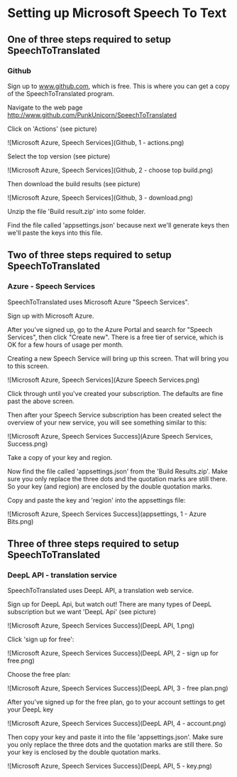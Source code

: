 # Setting up Microsoft Speech To Text

## One of three steps required to setup SpeechToTranslated

### Github

Sign up to www.github.com, which is free. This is where you can get a copy of the SpeechToTranslated program.

Navigate to the web page http://www.github.com/PunkUnicorn/SpeechToTranslated

Click on 'Actions' (see picture)

![Microsoft Azure, Speech Services](Github, 1 - actions.png)

Select the top version (see picture)

![Microsoft Azure, Speech Services](Github, 2 - choose top build.png)

Then download the build results (see picture)

![Microsoft Azure, Speech Services](Github, 3 - download.png)

Unzip the file 'Build result.zip' into some folder.

Find the file called 'appsettings.json' because next we'll generate keys then we'll paste the keys into this file.


## Two of three steps required to setup SpeechToTranslated

### Azure - Speech Services

SpeechToTranslated uses Microsoft Azure "Speech Services".

Sign up with Microsoft Azure.

After you've signed up, go to the Azure Portal and search for "Speech Services", then click "Create new". There is a free tier of service, which is OK for a few hours of usage per month.

Creating a new Speech Service will bring up this screen. That will bring you to this screen. 

![Microsoft Azure, Speech Services](Azure Speech Services.png)

Click through until you've created your subscription. The defaults are fine past the above screen.

Then after your Speech Service subscription has been created select the overview of your new service, you will see something similar to this:

![Microsoft Azure, Speech Services Success](Azure Speech Services, Success.png)

Take a copy of your key and region.

Now find the file called 'appsettings.json' from the 'Build Results.zip'. Make sure you only replace the three dots and the quotation marks are still there. So your key (and region) are enclosed by the double quotation marks.

Copy and paste the key and 'region' into the appsettings file:

![Microsoft Azure, Speech Services Success](appsettings, 1 - Azure Bits.png)


## Three of three steps required to setup SpeechToTranslated

### DeepL API - translation service

SpeechToTranslated uses DeepL API, a translation web service.

Sign up for DeepL Api, but watch out! There are many types of DeepL subscription but we want 'DeepL Api' (see picture)

![Microsoft Azure, Speech Services Success](DeepL API, 1.png)

Click 'sign up for free':

![Microsoft Azure, Speech Services Success](DeepL API, 2 - sign up for free.png)

Choose the free plan:

![Microsoft Azure, Speech Services Success](DeepL API, 3 - free plan.png)

After you've signed up for the free plan, go to your account settings to get your DeepL key

![Microsoft Azure, Speech Services Success](DeepL API, 4 - account.png)

Then copy your key and paste it into the file 'appsettings.json'. Make sure you only replace the three dots and the quotation marks are still there. So your key is enclosed by the double quotation marks.

![Microsoft Azure, Speech Services Success](DeepL API, 5 - key.png)

